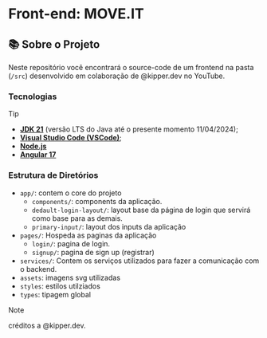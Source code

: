 # Front-end: MOVE.IT

## 📚 Sobre o Projeto

Neste repositório você encontrará o source-code de um frontend na pasta (`/src`) desenvolvido em colaboração de @kipper.dev no YouTube.


### Tecnologias
> [!TIP]
> - **[JDK 21](https://www.oracle.com/br/java/technologies/downloads/#java21)** (versão LTS do Java até o presente momento 11/04/2024);
> - **[Visual Studio Code (VSCode)](https://code.visualstudio.com/)**;
> - **[Node.js](https://nodejs.org/en)**
> - **[Angular 17](https://angular.io/start)**


### Estrutura de Diretórios

- `app/`: contem o core do projeto
    -  `components/`: components da aplicação.
    -   `dedault-login-layout/`: layout base da página de login que servirá como base para as demais.
    -   `primary-input/`: layout dos inputs da aplicação
-   `pages/`: Hospeda as paginas da aplicação
    -   `login/`: pagina de login.
    -   `signup/`: pagina de sign up (registrar)
-   `services/`: Contem os serviços utilizados para fazer a comunicação com o backend.
-   `assets`: imagens svg utilizadas
-   `styles`: estilos utilziados
-   `types`: tipagem global


> [!NOTE]
> créditos a @kipper.dev.
